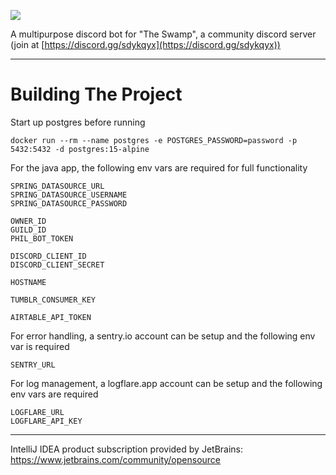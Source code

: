 ![](https://img.shields.io/discord/740999022340341791)

A multipurpose discord bot for "The Swamp", a community discord server (join at [https://discord.gg/sdykqyx](https://discord.gg/sdykqyx))

---

# Building The Project

Start up postgres before running

```
docker run --rm --name postgres -e POSTGRES_PASSWORD=password -p 5432:5432 -d postgres:15-alpine
```

For the java app, the following env vars are required for full functionality
```
SPRING_DATASOURCE_URL
SPRING_DATASOURCE_USERNAME
SPRING_DATASOURCE_PASSWORD

OWNER_ID
GUILD_ID
PHIL_BOT_TOKEN

DISCORD_CLIENT_ID
DISCORD_CLIENT_SECRET

HOSTNAME

TUMBLR_CONSUMER_KEY

AIRTABLE_API_TOKEN
```

For error handling, a sentry.io account can be setup and the following env var is required
```
SENTRY_URL
```

For log management, a logflare.app account can be setup and the following env vars are required
```
LOGFLARE_URL
LOGFLARE_API_KEY
```

---

IntelliJ IDEA product subscription provided by JetBrains: https://www.jetbrains.com/community/opensource
